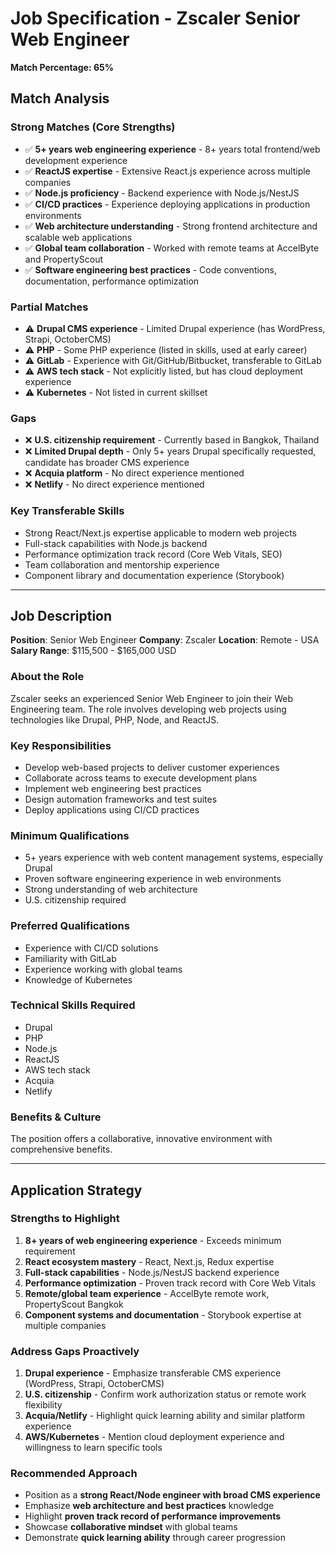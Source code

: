 # Job Specification - Zscaler Senior Web Engineer

**Match Percentage: 65%**

## Match Analysis

### Strong Matches (Core Strengths)
- ✅ **5+ years web engineering experience** - 8+ years total frontend/web development experience
- ✅ **ReactJS expertise** - Extensive React.js experience across multiple companies
- ✅ **Node.js proficiency** - Backend experience with Node.js/NestJS
- ✅ **CI/CD practices** - Experience deploying applications in production environments
- ✅ **Web architecture understanding** - Strong frontend architecture and scalable web applications
- ✅ **Global team collaboration** - Worked with remote teams at AccelByte and PropertyScout
- ✅ **Software engineering best practices** - Code conventions, documentation, performance optimization

### Partial Matches
- ⚠️ **Drupal CMS experience** - Limited Drupal experience (has WordPress, Strapi, OctoberCMS)
- ⚠️ **PHP** - Some PHP experience (listed in skills, used at early career)
- ⚠️ **GitLab** - Experience with Git/GitHub/Bitbucket, transferable to GitLab
- ⚠️ **AWS tech stack** - Not explicitly listed, but has cloud deployment experience
- ⚠️ **Kubernetes** - Not listed in current skillset

### Gaps
- ❌ **U.S. citizenship requirement** - Currently based in Bangkok, Thailand
- ❌ **Limited Drupal depth** - Only 5+ years Drupal specifically requested, candidate has broader CMS experience
- ❌ **Acquia platform** - No direct experience mentioned
- ❌ **Netlify** - No direct experience mentioned

### Key Transferable Skills
- Strong React/Next.js expertise applicable to modern web projects
- Full-stack capabilities with Node.js backend
- Performance optimization track record (Core Web Vitals, SEO)
- Team collaboration and mentorship experience
- Component library and documentation experience (Storybook)

---

## Job Description

**Position**: Senior Web Engineer
**Company**: Zscaler
**Location**: Remote - USA
**Salary Range**: $115,500 - $165,000 USD

### About the Role
Zscaler seeks an experienced Senior Web Engineer to join their Web Engineering team. The role involves developing web projects using technologies like Drupal, PHP, Node, and ReactJS.

### Key Responsibilities
- Develop web-based projects to deliver customer experiences
- Collaborate across teams to execute development plans
- Implement web engineering best practices
- Design automation frameworks and test suites
- Deploy applications using CI/CD practices

### Minimum Qualifications
- 5+ years experience with web content management systems, especially Drupal
- Proven software engineering experience in web environments
- Strong understanding of web architecture
- U.S. citizenship required

### Preferred Qualifications
- Experience with CI/CD solutions
- Familiarity with GitLab
- Experience working with global teams
- Knowledge of Kubernetes

### Technical Skills Required
- Drupal
- PHP
- Node.js
- ReactJS
- AWS tech stack
- Acquia
- Netlify

### Benefits & Culture
The position offers a collaborative, innovative environment with comprehensive benefits.

---

## Application Strategy

### Strengths to Highlight
1. **8+ years of web engineering experience** - Exceeds minimum requirement
2. **React ecosystem mastery** - React, Next.js, Redux expertise
3. **Full-stack capabilities** - Node.js/NestJS backend experience
4. **Performance optimization** - Proven track record with Core Web Vitals
5. **Remote/global team experience** - AccelByte remote work, PropertyScout Bangkok
6. **Component systems and documentation** - Storybook expertise at multiple companies

### Address Gaps Proactively
1. **Drupal experience** - Emphasize transferable CMS experience (WordPress, Strapi, OctoberCMS)
2. **U.S. citizenship** - Confirm work authorization status or remote work flexibility
3. **Acquia/Netlify** - Highlight quick learning ability and similar platform experience
4. **AWS/Kubernetes** - Mention cloud deployment experience and willingness to learn specific tools

### Recommended Approach
- Position as a **strong React/Node engineer with broad CMS experience**
- Emphasize **web architecture and best practices** knowledge
- Highlight **proven track record of performance improvements**
- Showcase **collaborative mindset** with global teams
- Demonstrate **quick learning ability** through career progression
